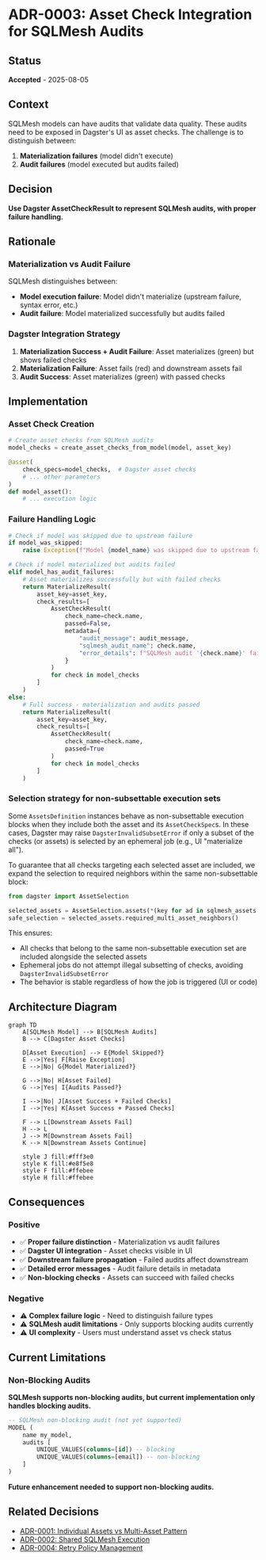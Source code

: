 # ADR-0003: Asset Check Integration for SQLMesh Audits

## Status

**Accepted** - 2025-08-05

## Context

SQLMesh models can have audits that validate data quality. These audits need to be exposed in Dagster's UI as asset checks. The challenge is to distinguish between:

1. **Materialization failures** (model didn't execute)
2. **Audit failures** (model executed but audits failed)

## Decision

**Use Dagster AssetCheckResult to represent SQLMesh audits, with proper failure handling.**

## Rationale

### Materialization vs Audit Failure

SQLMesh distinguishes between:

- **Model execution failure**: Model didn't materialize (upstream failure, syntax error, etc.)
- **Audit failure**: Model materialized successfully but audits failed

### Dagster Integration Strategy

1. **Materialization Success + Audit Failure**: Asset materializes (green) but shows failed checks
2. **Materialization Failure**: Asset fails (red) and downstream assets fail
3. **Audit Success**: Asset materializes (green) with passed checks

## Implementation

### Asset Check Creation

```python
# Create asset checks from SQLMesh audits
model_checks = create_asset_checks_from_model(model, asset_key)

@asset(
    check_specs=model_checks,  # Dagster asset checks
    # ... other parameters
)
def model_asset():
    # ... execution logic
```

### Failure Handling Logic

```python
# Check if model was skipped due to upstream failure
if model_was_skipped:
    raise Exception(f"Model {model_name} was skipped due to upstream failures")

# Check if model materialized but audits failed
elif model_has_audit_failures:
    # Asset materializes successfully but with failed checks
    return MaterializeResult(
        asset_key=asset_key,
        check_results=[
            AssetCheckResult(
                check_name=check.name,
                passed=False,
                metadata={
                    "audit_message": audit_message,
                    "sqlmesh_audit_name": check.name,
                    "error_details": f"SQLMesh audit '{check.name}' failed: {audit_message}"
                }
            )
            for check in model_checks
        ]
    )
else:
    # Full success - materialization and audits passed
    return MaterializeResult(
        asset_key=asset_key,
        check_results=[
            AssetCheckResult(
                check_name=check.name,
                passed=True
            )
            for check in model_checks
        ]
    )
```

### Selection strategy for non-subsettable execution sets

Some `AssetsDefinition` instances behave as non-subsettable execution blocks when they include both the asset and its `AssetCheckSpec`s. In these cases, Dagster may raise `DagsterInvalidSubsetError` if only a subset of the checks (or assets) is selected by an ephemeral job (e.g., UI "materialize all").

To guarantee that all checks targeting each selected asset are included, we expand the selection to required neighbors within the same non-subsettable block:

```python
from dagster import AssetSelection

selected_assets = AssetSelection.assets(*(key for ad in sqlmesh_assets for key in ad.keys))
safe_selection = selected_assets.required_multi_asset_neighbors()
```

This ensures:

- All checks that belong to the same non-subsettable execution set are included alongside the selected assets
- Ephemeral jobs do not attempt illegal subsetting of checks, avoiding `DagsterInvalidSubsetError`
- The behavior is stable regardless of how the job is triggered (UI or code)

## Architecture Diagram

```mermaid
graph TD
    A[SQLMesh Model] --> B[SQLMesh Audits]
    B --> C[Dagster Asset Checks]

    D[Asset Execution] --> E{Model Skipped?}
    E -->|Yes| F[Raise Exception]
    E -->|No| G{Model Materialized?}

    G -->|No| H[Asset Failed]
    G -->|Yes| I{Audits Passed?}

    I -->|No| J[Asset Success + Failed Checks]
    I -->|Yes| K[Asset Success + Passed Checks]

    F --> L[Downstream Assets Fail]
    H --> L
    J --> M[Downstream Assets Fail]
    K --> N[Downstream Assets Continue]

    style J fill:#fff3e0
    style K fill:#e8f5e8
    style F fill:#ffebee
    style H fill:#ffebee
```

## Consequences

### Positive

- ✅ **Proper failure distinction** - Materialization vs audit failures
- ✅ **Dagster UI integration** - Asset checks visible in UI
- ✅ **Downstream failure propagation** - Failed audits affect downstream
- ✅ **Detailed error messages** - Audit failure details in metadata
- ✅ **Non-blocking checks** - Assets can succeed with failed checks

### Negative

- ⚠️ **Complex failure logic** - Need to distinguish failure types
- ⚠️ **SQLMesh audit limitations** - Only supports blocking audits currently
- ⚠️ **UI complexity** - Users must understand asset vs check status

## Current Limitations

### Non-Blocking Audits

**SQLMesh supports non-blocking audits, but current implementation only handles blocking audits.**

```sql
-- SQLMesh non-blocking audit (not yet supported)
MODEL (
    name my_model,
    audits [
        UNIQUE_VALUES(columns=[id]) -- blocking
        UNIQUE_VALUES(columns=[email]) -- non-blocking
    ]
)
```

**Future enhancement needed to support non-blocking audits.**

## Related Decisions

- [ADR-0001: Individual Assets vs Multi-Asset Pattern](./0001-individual-assets-vs-multi-asset.md)
- [ADR-0002: Shared SQLMesh Execution](./0002-shared-sqlmesh-execution.md)
- [ADR-0004: Retry Policy Management](./0004-retry-policy-management.md)
